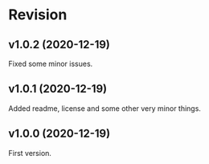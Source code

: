 Revision
=======================

v1.0.2 (2020-12-19)
-----------------------

Fixed some minor issues.

v1.0.1 (2020-12-19)
-----------------------

Added readme, license and some other very minor things.

v1.0.0 (2020-12-19)
-----------------------

First version.
